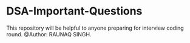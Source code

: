 # DSA-Important-Questions
This repository will be helpful to anyone preparing for interview coding round.
@Author: RAUNAQ SINGH.
